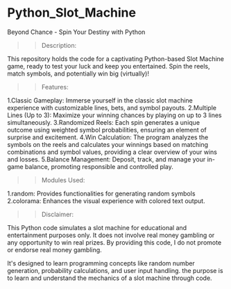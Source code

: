 # Python_Slot_Machine
Beyond Chance -  Spin Your Destiny with Python 

>>Description:

  This repository holds the code for a captivating Python-based Slot Machine game, ready to test your luck and keep you entertained. 
  Spin the reels, match symbols, and potentially win big (virtually)!

>>Features:

  1.Classic Gameplay: Immerse yourself in the classic slot machine experience with customizable lines, bets, and symbol payouts.
  2.Multiple Lines (Up to 3): Maximize your winning chances by playing on up to 3 lines simultaneously.
  3.Randomized Reels: Each spin generates a unique outcome using weighted symbol probabilities, ensuring an element of surprise and excitement.
  4.Win Calculation: The program analyzes the symbols on the reels and calculates your winnings based on matching combinations and symbol values, providing a clear overview of your wins and losses.
  5.Balance Management: Deposit, track, and manage your in-game balance, promoting responsible and controlled play.

>>Modules Used:
  
  1.random: Provides functionalities for generating random symbols
  2.colorama: Enhances the visual experience with colored text output.

>>Disclaimer:
  
  This Python code simulates a slot machine for educational and entertainment purposes only. It does not involve real money gambling or any opportunity to win real prizes.
  By providing this code, I do not promote or endorse real money gambling.

  It's designed to learn programming concepts like random number generation, probability calculations, and user input handling.
  the purpose is to learn and understand the mechanics of a slot machine through code.

